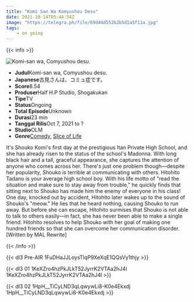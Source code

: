 ```yaml
---
title: "Komi San Wa Komyushou Desu"
date: 2021-10-14T05:44:54Z
image: "https://telegra.ph/file/69d44d552b2b5d1a5f11a.jpg"
tags: 
    - on going
---
```



{{< info >}}

<div class="aniFilz">
  <img alt="Komi-san wa, Comyushou desu." class="aniMage" src="https://cdn.myanimelist.net/images/anime/1899/117237.jpg" title="Komi-san wa, Comyushou desu.">
  <div class="aniInfo">
    <ul>
      <li><b>Judul</b><span>Komi-san wa, Comyushou desu.</span></li>
      <li><b>Japanese</b><span>古見さんは、コミュ症です。</span></li>
      <li><b>Score</b><span>8.54</span></li>
      <li><b>Produser</b><span>Half H.P Studio, Shogakukan</span></li>
      <li><b>Tipe</b><span>TV</span></li>
      <li><b>Status</b><span>Ongoing</span></li>
      <li><b>Total Episode</b><span>Unknown</span></li>
      <li><b>Durasi</b><span>23 min</span></li>
      <li><b>Tanggal Rilis</b><span>Oct 7, 2021 to ?</span></li>
      <li><b>Studio</b><span>OLM</span></li>
      <li><b>Genre</b><span><a href="/search/label/Comedy" title="Comedy">Comedy</a>, <a href="/search/label/Slice of Life" title="Slice of Life">Slice of Life</a></span></li>
    </ul>
  </div>
  <div class="aniSinoc">
    <p>It's Shouko Komi's first day at the prestigious Itan Private High School, and she has already risen to the status of the school's Madonna. With long black hair and a tall, graceful appearance, she captures the attention of anyone who comes across her. There's just one problem though—despite her popularity, Shouko is terrible at communicating with others. Hitohito Tadano is your average high school boy. With his life motto of "read the situation and make sure to stay away from trouble," he quickly finds that sitting next to Shouko has made him the enemy of everyone in his class! One day, knocked out by accident, Hitohito later wakes up to the sound of Shouko's "meow." He lies that he heard nothing, causing Shouko to run away. But before she can escape, Hitohito surmises that Shouko is not able to talk to others easily—in fact, she has never been able to make a single friend. Hitohito resolves to help Shouko with her goal of making one hundred friends so that she can overcome her communication disorder. [Written by MAL Rewrite]</p>
  </div>
</div>

{{< /info >}}



{{< dl3 Pre-AIR 1FuDHaJJLoysTIqP9XeXqE1QQsVy1thjy >}}

{{< dl3 01 1KeXZro4hzPkJLkT52JyrrK2VTAa2hJ4l 1KeXZro4hzPkJLkT52JyrrK2VTAa2hJ4l >}}

{{< dl3 02 1HpH__TiCyLND3qLqwywLi8-K0e4Ekxdj 1HpH__TiCyLND3qLqwywLi8-K0e4Ekxdj >}}


